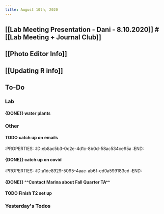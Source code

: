 ```yaml
---
title: August 10th, 2020
---
```


## [[Lab Meeting Presentation - Dani - 8.10.2020]] #[[Lab Meeting + Journal Club]]

## [[Photo Editor Info]]

## [[Updating R info]]

## **To-Do**
### **Lab**
#### {DONE}} water plants

### **Other**
#### TODO catch up on emails
:PROPERTIES:
:ID:eb8ac5b3-0c2e-4d1c-8b0d-58ac534ce95a
:END:

#### {DONE}} catch up on covid
:PROPERTIES:
:ID:a1de8929-5095-4aac-ab6f-ed0a599183cd
:END:

#### {DONE}} ^^Contact Marina about Fall Quarter TA^^

#### TODO Finish T2 set up

### **Yesterday's Todos**

## 
